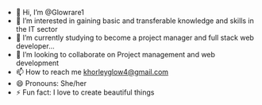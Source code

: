 - 👋 Hi, I’m @Glowrare1
- 👀 I’m interested in gaining basic and transferable knowledge and skills in the IT sector
- 🌱 I’m currently studying to become a project manager and full stack web developer...
- 💞️ I’m looking to collaborate on Project management and web development 
- 📫 How to reach me khorleyglow4@gmail.com
- 😄 Pronouns: She/her
- ⚡ Fun fact: I love to create beautiful things

<!---
Glowrare1/Glowrare1 is a ✨ special ✨ repository because its `README.md` (this file) appears on your GitHub profile.
You can click the Preview link to take a look at your changes.
--->
